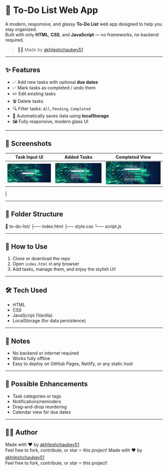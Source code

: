 # 📝 To-Do List Web App

A modern, responsive, and glassy **To-Do List** web app designed to help you stay organized.  
Built with only **HTML**, **CSS**, and **JavaScript** — no frameworks, no backend required.

> 👨‍💻 Made by [akhileshchaubey51](https://github.com/akhileshchaubey51)

---

## ✨ Features

- ✅ Add new tasks with optional **due dates**
- ✅ Mark tasks as completed / undo them
- ✏️ Edit existing tasks
- 🗑️ Delete tasks
- 🔍 Filter tasks: `All`, `Pending`, `Completed`
- 💾 Automatically saves data using **localStorage**
- 🖼️ Fully responsive, modern glass UI

---

## 📸 Screenshots

| Task Input UI | Added Tasks | Completed View |
|---------------|-------------|----------------|
| ![Input UI](https://github.com/akhileshchaubey51/CodeAlpha_To-Do-List/blob/main/todo/ss.png?raw=true) | ![Input UI](https://github.com/akhileshchaubey51/CodeAlpha_To-Do-List/blob/main/todo/ss1.png?raw=true)| ![Input UI](https://github.com/akhileshchaubey51/CodeAlpha_To-Do-List/blob/main/todo/ss2.png?raw=true)
 |

---

## 📂 Folder Structure

📁 to-do-list/
├── index.html
├── style.css
└── script.js

---

## 🚀 How to Use

1. Clone or download the repo  
2. Open `index.html` in any browser  
3. Add tasks, manage them, and enjoy the stylish UI!

---

## 🛠️ Tech Used

- HTML  
- CSS  
- JavaScript (Vanilla)  
- LocalStorage (for data persistence)

---

## 📌 Notes

- No backend or internet required  
- Works fully offline  
- Easy to deploy on GitHub Pages, Netlify, or any static host

---

## 🔮 Possible Enhancements

- Task categories or tags  
- Notifications/reminders  
- Drag-and-drop reordering  
- Calendar view for due dates

---

## 🧑‍💻 Author
Made with ❤️ by [akhileshchaubey51](https://github.com/akhileshchaubey51)  
Feel free to fork, contribute, or star ⭐ this project!
Made with ❤️ by [akhileshchaubey51](https://github.com/akhileshchaubey51)  
Feel free to fork, contribute, or star ⭐ this project!
